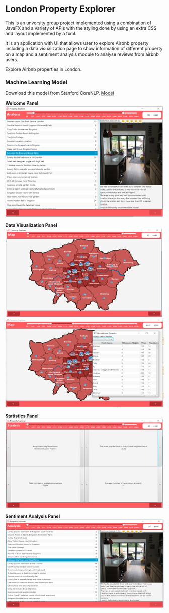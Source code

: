 
# London Property Explorer

This is an unversity group project implemented using a combination of JavaFX and a variety of APIs with the styling done by using an extra CSS and layout implemented by a fxml.

It is an application with UI that allows user to explore Airbnb property including a data visualization page to show information of different property on a map and a sentiment analysis module to analyse reviews from airbnb users.


Explore Airbnb properties in London.

### Machine Learning Model
Download this model from Stanford CoreNLP.
[Model](https://stanfordnlp.github.io/CoreNLP/index.html#download)

**Welcome Panel** </br>
![GitHub Logo](/images/welcome_panel.png)

**Data Visualization Panel**
![GitHub Logo](/images/map_panel.png)
![GitHub Logo](/images/data_visualization_panel.png)

**Statistics Panel**
![GitHub Logo](/images/statistics_panel.png)

**Sentiment Analysis Panel**
![GitHub Logo](/images/sentiment_analysis_panel.png)
